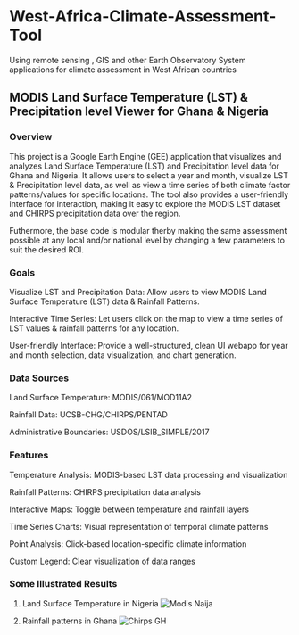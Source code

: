 # West-Africa-Climate-Assessment-Tool
Using remote sensing , GIS and other Earth Observatory System applications for climate assessment in West African countries

## MODIS Land Surface Temperature (LST) & Precipitation level Viewer for Ghana & Nigeria

### Overview

This project is a Google Earth Engine (GEE) application that visualizes and analyzes Land Surface Temperature (LST) and Precipitation level data for Ghana and Nigeria. It allows users to select a year and month, visualize LST & Precipitation level data, as well as view a time series of both climate factor patterns/values for specific locations. The tool also provides a user-friendly interface for interaction, making it easy to explore the MODIS LST dataset and  CHIRPS precipitation data over the region.

Futhermore, the base code is modular therby making the same assessment possible at any local and/or national level by changing a few parameters to suit the desired ROI. 

### Goals

Visualize LST and Precipitation Data: Allow users to view MODIS Land Surface Temperature (LST) data & Rainfall Patterns.

Interactive Time Series: Let users click on the map to view a time series of LST values & rainfall patterns for any location.

User-friendly Interface: Provide a well-structured, clean UI webapp for year and month selection, data visualization, and chart generation.

### Data Sources

Land Surface Temperature: MODIS/061/MOD11A2

Rainfall Data: UCSB-CHG/CHIRPS/PENTAD

Administrative Boundaries: USDOS/LSIB_SIMPLE/2017

### Features
Temperature Analysis: MODIS-based LST data processing and visualization

Rainfall Patterns: CHIRPS precipitation data analysis

Interactive Maps: Toggle between temperature and rainfall layers

Time Series Charts: Visual representation of temporal climate patterns

Point Analysis: Click-based location-specific climate information

Custom Legend: Clear visualization of data ranges

### Some Illustrated Results


1. Land Surface Temperature in Nigeria
![Modis Naija](https://github.com/user-attachments/assets/02388b7d-f73b-4d77-9d74-94121e564831)

2. Rainfall patterns in Ghana
![Chirps GH](https://github.com/user-attachments/assets/3f35d1bd-ee26-4e1c-80b2-fed713ee53f5)

